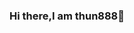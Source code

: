 ### Hi there,I am thun888👋

<!--
**thun888/thun888** is a ✨ _special_ ✨ repository because its `README.md` (this file) appears on your GitHub profile.

Here are something about me:

- 🔭 I’m currently studying in a junior high school
- 🌱 I’m currently learning Golang and python
- 📫 How to reach me: You can use Twitter(leftside) or e-mail
- ⚡ You can go to my [http://thun888.xyz/about](blog) to learn more information about me
-->
